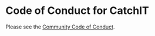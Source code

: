 # Code of Conduct for CatchIT

Please see the [Community Code of Conduct](https://www.finos.org/code-of-conduct).
